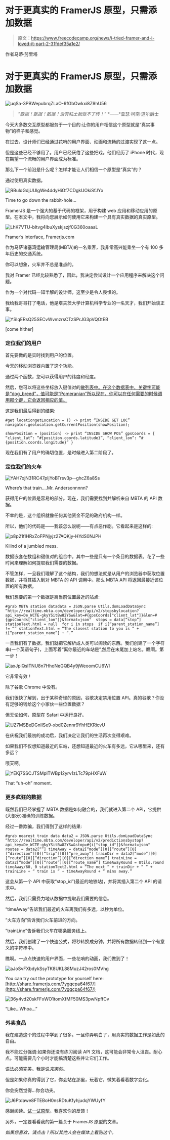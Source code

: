 # 对于更真实的 FramerJS 原型，只需添加数据

> 原文：<https://www.freecodecamp.org/news/i-tried-framer-and-i-loved-it-part-2-31fdef35a1e2/>

作者马蒂·劳里塔

# 对于更真实的 FramerJS 原型，只需添加数据

![uqSa-3PBWepubrqZLaO-9fGbOwkxi8Z9hU56](img/42a283efd9de654c6a6445ebffa3b55b.png)

> *“数据！数据！数据！没有粘土我做不了砖！”*
> *——*亚瑟·柯南·道尔爵士

今天大多数交互原型都服务于一个目的:让你的用户相信这个原型就是“真实事物”的样子和感觉。

在过去，设计师们已经通过花哨的用户界面、动画和流畅的过渡实现了这一点。

但是这些已经不够用了。用户已经厌倦了这些把戏。他们经历了 iPhone 时代，现在期望一个流畅的用户界面成为标准。

那么下一个前沿是什么呢？怎样才能让人们相信一个原型是“真实”的？

通过使用真实数据。

![RBuldGdjUUlgWe4ddyHiOf7CDgkUOkiSfJYx](img/aca513eec735d6f62bf30c19bebac8a1.png)

Time to go down the rabbit-hole…

FramerJS 是一个强大的基于代码的框架，用于构建 web 应用和移动应用的原型。在本文中，我将向您展示如何使用它来构建一个具有真实数据的真实原型。

![LhK7VTU-bltvg4IbuXyskjszjf0G360oaaaL](img/29915705a9edcb9f667bae9796a832b2.png)

Framer’s Interface, Framerjs.com

作为马萨诸塞湾运输管理局(MBTA)的一名乘客，我非常高兴能乘坐一个有 100 多年历史的交通系统。

你可以想象，火车并不总是准点的。

我对 Framer 已经比较熟悉了，因此，我决定尝试设计一个应用程序来解决这个问题。

作为一个对代码一知半解的设计师，这至少是令人畏惧的。

我给我哥哥打了电话，他是塔夫茨大学计算机科学专业的一名天才，我们开始谈正事。

![YSIqERsQ25SECvWvmzrsCTzSPrJG3pVQOtEB](img/77771d569242f77ec15e1152d2d44726.png)

[come hither]

### 定位我们的用户

首先要做的是实时找到用户的位置。

今天的移动浏览器内置了这个功能。

通过两个函数，您可以获得用户的纬度和经度。

然后，您可以将这些坐标放入键值对的[散列表中。在这个数据表中，关键字可能是“dog_breed”，值可能是“Pomeranian”所以现在，你可以在任何需要的时候调用那个键，它会返回相应的值。](https://www.google.com/search?q=define+hash+table&oq=define+hash+table&aqs=chrome..69i57j69i60j69i65j69i61j69i60j69i61.2328j0j1&sourceid=chrome&ie=UTF-8)

这是我们最后得到的结果:

```
#get locationgetLocation = () -> print “INSIDE GET LOC” navigator.geolocation.getCurrentPosition(showPosition);
```

```
showPosition = (position) -> print “INSIDE SHOW POS” gpsCoords = { “client_lat”: “#{position.coords.latitude}”, “client_lon”: “#{position.coords.longitude}” }
```

现在我们有了用户的确切位置，是时候进入第二阶段了。

### 定位我们的火车

![YAH7ojN31RC47pIjYoBTrsv3p--ghcZ6a8Ss](img/45aae39e7caedb71df720b6ceb85637a.png)

Where’s that train….Mr. Andersonnnnn?

获得用户的位置是容易的部分。现在，我们需要找到并解析来自 MBTA 的 API 数据。

不幸的是，这个组织就像任何其他资金不足的政府机构一样。

所以，他们的代码是——我该怎么说呢——有点恶作剧。它看起来是这样的:

![p8p21fIHRxZoFPNjyjz27AQKjy-HYdS0NJPH](img/8fd724bade4bfb8c5414ccfa289c4534.png)

Kiiind of a jumbled mess.

数据嵌套在数组和键值对的组合中。其中一些是只有一个条目的数据表。花了一些时间来理解如何提取我们需要的数据。

不管怎样，一旦我们理解了这个结构，我们的想法就是从用户的浏览器中获取位置数据，并将其插入到对 MBTA 的 API 调用中。那么 MBTA API 将返回最接近该位置的所有数据。

我们想要的第一个数据是离当前位置最近的站点:

```
#grab MBTA station datadata = JSON.parse Utils.domLoadDataSync “http://realtime.mbta.com/developer/api/v2/stopsbylocation?api_key=De_WCTE-gkyYSitBw82YSw&lat=#{gpsCoords["client_lat"]}&lon=#{gpsCoords["client_lon"]}&format=json"  stops = data[“stop”]  stationText.html = null  for i in stops  if i[“parent_station_name”] != “” stationText.html = “The closest station to you is “ + i[“parent_station_name”] + “.”
```

一旦我们有了数据，我们就把它解析成人类可以阅读的东西。我们创建了一个字符串(一个英语句子)，上面写着“离你最近的车站是”,然后在末尾加上站名。瞧啊。第一步！

![axJpiQsITNU8n7HhoNeGQB4y9jWeoomCU6WI](img/bc6a2ac9b3ee5c3a08c95e06f8249dfc.png)

它非常有效！

除了谷歌 Chrome 中没有。

我们很快了解到，出于某种奇怪的原因，谷歌决定禁用位置 API。真的谷歌？你没有足够的钱给这个小家伙一些位置数据？

但无论如何，原型在 Safari 中运行良好。

![UZ7MSBeDGnIISe9-xbd0Zennr9YhHEKRicvU](img/43ef084d6406b31d4d9afef8521f51d9.png)

在庆祝我们最初的成功后，我们决定让我们的生活再次变得艰难。

如果我们不仅想知道最近的车站，还想知道最近的火车有多远，它从哪里来，还有多远？

哦天啊。

![YEKj7SSCJTSMpITWBp12yrv1zLTc79pHXFuW](img/075e7c3017fbb393127233b58442f02d.png)

That “uh-oh” moment.

### 更多疯狂的数据

既然我们已经掌握了 MBTA 数据是如何融合的，我们就进入第二个 API，它提供(大部分)准确的训练数据。

经过一番欺骗，我们得到了这样的结果:

```
#grab nearest train data data2 = JSON.parse Utils.domLoadDataSync “http://realtime.mbta.com/developer/api/v2/predictionsbystop?api_key=De_WCTE-gkyYSitBw82YSw&stop=#{i["stop_id"]}&format=json" routes = data2[“”] timeAway = data2[“mode”][0][“route”][0][“direction”][0][“trip”][0][“pre_away”] trainDir = data2[“mode”][0][“route”][0][“direction”][0][“direction_name”] trainLine = data2[“mode”][0][“route”][0][“route_name”] timeAwayRound = Utils.round timeAway/60, 0 stationText2.html = “The next “ + trainDir + “ “ + trainLine + “ train is “ + timeAwayRound + “ mins away.”
```

这会从第一个 API 中获取“stop_id”(最近的地铁站)，并将其插入第二个 API 的请求中。

然后，我们只需费力地从数据中提取我们需要的信息。

“timeAway”告诉我们最近的火车离我们有多远，以秒为单位。

“火车方向”告诉我们火车前进的方向。

“trainLine”告诉我们火车在哪条服务线上。

然后，我们创建了一个快速公式，将秒转换成分钟，并将所有数据转储到一个有意义的字符串中。

瞧啊。一点点快速的用户界面，一些花哨的动画，我们做到了！

![aJoSvFXbdykSsyTK8UKL88MuzJ42ros0MVhg](img/9b6a2fdbe041bcd9980bf90faffe3d8d.png)

You can try out the prototype for yourself here: [http://share.framerjs.com/7ygqcpa64f67/](http://share.framerjs.com/7ygqcpa64f67/)

![36y4vd20skFFxWO1tomXfMF50MS3pwNpffCv](img/18f7432d6ed75ff8e5598b44f232465d.png)

“Like…Whoa…”

### 外卖食品

我在建造这个的过程中学到了很多。一旦你弄明白了，用真实的数据工作是如此的自由。

我不能过分强调:如果你还没有练习阅读 API 文档，这可能会非常令人沮丧。耐心点。可能需要几个小时才能搞清楚这些并让它们工作。

语法必须完美。我是说*完美的*。

但是如果你真的得到了它，你会站在那里，玩着它，微笑着看着数字变化。

你会突然觉得…你会功夫。

![J6Ptdawe8FTEBoH0nsRDtuKfyhjudqYWUyfY](img/5b4ecbd3265ad6458285fadd6b9f8dda.png)

感谢阅读。[试一试原型](http://share.framerjs.com/7ygqcpa64f67/)。我喜欢你的反馈！

另外，一定要看看我的第一篇关于 FramerJS 原型的文章。

*如果您喜欢，请点击？所以其他人会在媒体上看到这个。*